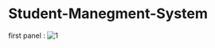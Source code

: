# Student-Manegment-System


first panel :
![1](https://user-images.githubusercontent.com/103201013/209266640-134ab059-6183-444a-a318-0c4b427a77a3.png)
